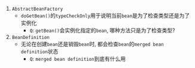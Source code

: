 1. `AbstractBeanFactory`
   * `doGetBean()`的`typeCheckOnly`用于说明当前`bean`是为了检查类型还是为了实例化
     * `Q`: `getBean()`会实例化指定的`bean`, 哪种方法只是为了检查类型? 
2. `BeanDefinition`
   * 无论在创建`bean`还是销毁`bean`时, 都会检查`bean`的`merged bean definition`状态
     * `Q`: `merged bean definition`到底有什么用
